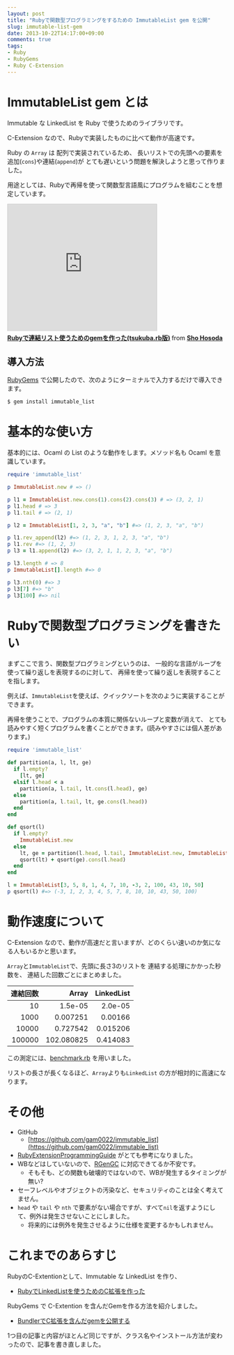 ```yaml
---
layout: post
title: "Rubyで関数型プログラミングをするための ImmutableList gem を公開"
slug: immutable-list-gem
date: 2013-10-22T14:17:00+09:00
comments: true
tags:
- Ruby
- RubyGems
- Ruby C-Extension
---
```


# ImmutableList gem とは

Immutable な LinkedList を Ruby で使うためのライブラリです。

C-Extension なので、Rubyで実装したものに比べて動作が高速です。

Ruby の `Array` は 配列で実装されているため、
長いリストでの先頭への要素を追加(`cons`)や連結(`append`)が
とても遅いという問題を解決しようと思って作りました。

用途としては、Rubyで再帰を使って関数型言語風にプログラムを組むことを想定しています。

<iframe src="http://www.slideshare.net/slideshow/embed_code/29144855" width="342" height="291" frameborder="0" marginwidth="0" marginheight="0" scrolling="no" style="border:1px solid #CCC;border-width:1px 1px 0;margin-bottom:5px" allowfullscreen> </iframe> <div style="margin-bottom:5px"> <strong> <a href="https://www.slideshare.net/shohosoda9/immutable-list-29144855" title="Rubyで連結リスト使うためのgemを作った(tsukuba.rb版)" target="_blank">Rubyで連結リスト使うためのgemを作った(tsukuba.rb版)</a> </strong> from <strong><a href="http://www.slideshare.net/shohosoda9" target="_blank">Sho Hosoda</a></strong> </div>

## 導入方法

[RubyGems](http://rubygems.org/gems/immutable_list) で公開したので、次のようにターミナルで入力するだけで導入できます。

```bash
$ gem install immutable_list
```

<!--more-->


# 基本的な使い方

基本的には、Ocaml の List のような動作をします。メソッド名も Ocaml を意識しています。

```ruby
require 'immutable_list'

p ImmutableList.new # => ()

p l1 = ImmutableList.new.cons(1).cons(2).cons(3) # => (3, 2, 1)
p l1.head # => 3
p l1.tail # => (2, 1)

p l2 = ImmutableList[1, 2, 3, "a", "b"] #=> (1, 2, 3, "a", "b")

p l1.rev_append(l2) #=> (1, 2, 3, 1, 2, 3, "a", "b")
p l1.rev #=> (1, 2, 3)
p l3 = l1.append(l2) #=> (3, 2, 1, 1, 2, 3, "a", "b")

p l3.length # => 8
p ImmutableList[].length #=> 0

p l3.nth(0) #=> 3
p l3[7] #=> "b"
p l3[100] #=> nil
```


# Rubyで関数型プログラミングを書きたい

まずここで言う、関数型プログラミングというのは、
一般的な言語がループを使って繰り返しを表現するのに対して、
再帰を使って繰り返しを表現することを指します。

例えば、`ImmutableList`を使えば、クイックソートを次のように実装することができます。

再帰を使うことで、プログラムの本質に関係ないループと変数が消えて、
とても読みやすく短くプログラムを書くことができます。(読みやすさには個人差があります。)

```ruby
require 'immutable_list'

def partition(a, l, lt, ge)
  if l.empty?
    [lt, ge]
  elsif l.head < a
    partition(a, l.tail, lt.cons(l.head), ge)
  else
    partition(a, l.tail, lt, ge.cons(l.head))
  end
end

def qsort(l)
  if l.empty?
    ImmutableList.new
  else 
    lt, ge = partition(l.head, l.tail, ImmutableList.new, ImmutableList.new)
    qsort(lt) + qsort(ge).cons(l.head)
  end
end

l = ImmutableList[3, 5, 8, 1, 4, 7, 10, -3, 2, 100, 43, 10, 50]
p qsort(l) #=> (-3, 1, 2, 3, 4, 5, 7, 8, 10, 10, 43, 50, 100)
```

<!--## 補足

なぜ、関数型プログラミングするためには Immutable なリストが必要なのかわからない人に補足です。

もし、リストに破壊的な操作を許してしまうと、再帰の過程で
-->


# 動作速度について

C-Extension なので、動作が高速だと言いますが、どのくらい速いのか気になる人もいるかと思います。

`Array`と`ImmutableList`で、先頭に長さ3のリストを 連結する処理にかかった秒数を、
連結した回数ごとにまとめました。

| 連結回数 | Array | LinkedList |
|------:|------:|-----------:|
| 10 | 1.5e-05 | 2.0e-05 |
| 1000 | 0.007251 | 0.00166 |
| 10000 | 0.727542 | 0.015206 |
| 100000 | 102.080825 | 0.414083 |

この測定には、[benchmark.rb](https://github.com/gam0022/linkedlist/blob/master/benchmark.rb) を用いました。

リストの長さが長くなるほど、`Array`よりも`LinkedList` の方が相対的に高速になります。


# その他

* GitHub
  * [https://github.com/gam0022/immutable_list](https://github.com/gam0022/immutable_list)
* [RubyExtensionProgrammingGuide](http://www.loveruby.net/w/RubyExtensionProgrammingGuide.html) がとても参考になりました。
* WBなどはしていないので、[RGenGC](http://www.atdot.net/~ko1/activities/RubyKaigi2013-ko1.pdf) に対応できてるか不安です。
  * そもそも、どの関数も破壊的ではないので、WBが発生するタイミングが無い?
* セーフレベルやオブジェクトの汚染など、セキュリティのことは全く考えてません。
* `head` や `tail` や `nth` で要素がない場合ですが、すべて`nil`を返すようにして、例外は発生させないことにしました。
  * 将来的には例外を発生させるように仕様を変更するかもしれません。


# これまでのあらすじ

RubyのC-Extentionとして、Immutable な LinkedList を作り、

* [RubyでLinkedListを使うためのC拡張を作った](/blog/2013/08/19/ruby-linkedlist/)

RubyGems で C-Extention を含んだGemを作る方法を紹介しました。

* [BundlerでC拡張を含んだgemを公開する](/blog/2013/10/18/gems-with-extensions/)

1つ目の記事と内容がほとんど同じですが、クラス名やインストール方法が変わったので、記事を書き直しました。

